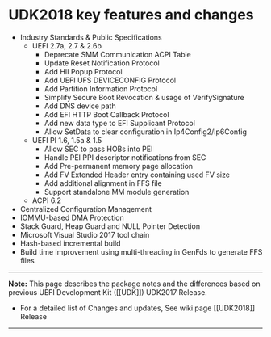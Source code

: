 # UDK2018 key features and changes

* Industry Standards & Public Specifications
  * UEFI 2.7a, 2.7 & 2.6b
    * Deprecate SMM Communication ACPI Table
    * Update Reset Notification Protocol
    * Add HII Popup Protocol
    * Add UEFI UFS DEVICECONFIG Protocol
    * Add Partition Information Protocol
    * Simplify Secure Boot Revocation & usage of VerifySignature
    * Add DNS device path
    * Add EFI HTTP Boot Callback Protocol
    * Add new data type to EFI Supplicant Protocol
    * Allow SetData to clear configuration in Ip4Config2/Ip6Config
  * UEFI PI 1.6, 1.5a & 1.5
    * Allow SEC to pass HOBs into PEI
    * Handle PEI PPI descriptor notifications from SEC
    * Add Pre-permanent memory page allocation
    * Add FV Extended Header entry containing used FV size
    * Add additional alignment in FFS file
    * Support standalone MM module generation
  * ACPI 6.2
* Centralized Configuration Management
* IOMMU-based DMA Protection
* Stack Guard, Heap Guard and NULL Pointer Detection
* Microsoft Visual Studio 2017 tool chain
* Hash-based incremental build
* Build time improvement using multi-threading in GenFds to generate FFS files

**********
**Note:** This page describes the  package notes and the differences based on previous UEFI Development Kit ([[UDK]]) UDK2017 Release.
* For a detailed list of Changes and updates,  See wiki page [[UDK2018]] Release 
**********